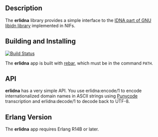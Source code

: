 ## Description

The **erlidna** library provides a simple interface to the [IDNA part of GNU libidn library](http://www.gnu.org/software/libidn/reference/libidn-idna.html) implemented in NIFs.

## Building and Installing

[![Build Status](https://travis-ci.org/thekvs/erlidna.svg?branch=master)](https://travis-ci.org/thekvs/erlidna)

The **erlidna** app is built with [rebar](https://github.com/basho/rebar), which must be in the command `PATH`.

## API

**erlidna** has a very simple API. You use erlidna:encode/1 to encode
internationalized domain names in ASCII strings using
[Punycode](http://en.wikipedia.org/wiki/Punycode) transcription and 
erlidna:decode/1 to decode back to UTF-8.

## Erlang Version

The **erlidna** app requires Erlang R14B or later.
